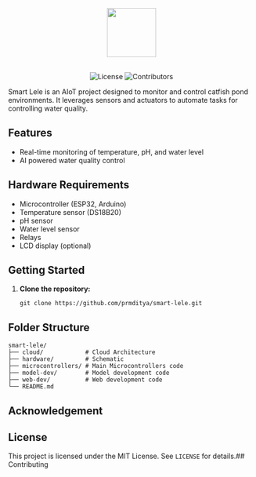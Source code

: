 <div align=center>

  <img src="https://github.com/user-attachments/assets/44907e4d-4fe7-4ab7-9543-1e6b78d0e666" width=100/>
  
</div>
<br>
<div align=center>

  ![License](https://img.shields.io/badge/license-MIT-blue)
  ![Contributors](https://img.shields.io/github/contributors/prmditya/smart-lele)

</div>

Smart Lele is an AIoT project designed to monitor and control catfish pond environments. It leverages sensors and actuators to automate tasks for controlling water quality.

## Features

- Real-time monitoring of temperature, pH, and water level
- AI powered water quality control

## Hardware Requirements

- Microcontroller (ESP32, Arduino)
- Temperature sensor (DS18B20)
- pH sensor
- Water level sensor
- Relays
- LCD display (optional)

## Getting Started

1. **Clone the repository:**
   ```
   git clone https://github.com/prmditya/smart-lele.git
   ```

## Folder Structure

```
smart-lele/
├── cloud/            # Cloud Architecture
├── hardware/         # Schematic
├── microcontrollers/ # Main Microcontrollers code
├── model-dev/        # Model development code
├── web-dev/          # Web development code
└── README.md
```
## Acknowledgement

## License

This project is licensed under the MIT License. See `LICENSE` for details.## Contributing
